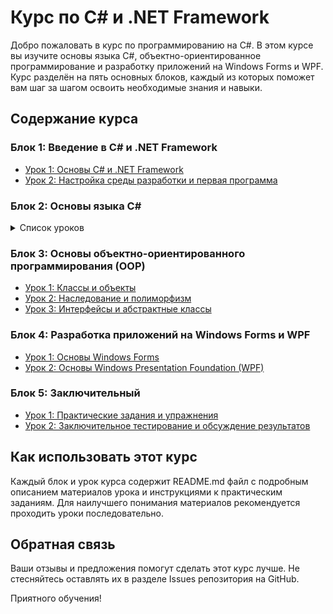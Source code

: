 # Курс по C# и .NET Framework

Добро пожаловать в курс по программированию на C#. В этом курсе вы изучите основы языка C#, объектно-ориентированное программирование и разработку приложений на Windows Forms и WPF. Курс разделён на пять основных блоков, каждый из которых поможет вам шаг за шагом освоить необходимые знания и навыки.

## Содержание курса

### Блок 1: Введение в C# и .NET Framework
- [Урок 1: Основы C# и .NET Framework](B01_L01_Basics/README.md)
- [Урок 2: Настройка среды разработки и первая программа](B01_L02_Setup/README.md)

### Блок 2: Основы языка C#

<details>
  <summary>Список уроков</summary>

- [Урок 1: Синтаксис](B02_L01_Syntax/README.md)
- [Урок 2: Переменные](B02_L02_Vars/README.md)
- [Урок 3: Арифметические операции и операторы](B02_L03_Math/README.md)
- [Урок 4: Логические операторы](B02_L04_Collections/README.md)
- [Урок 5: Функции и методы](B02_L05_Functions/README.md)

</details>

### Блок 3: Основы объектно-ориентированного программирования (OOP)
- [Урок 1: Классы и объекты](B03_L01_Classes/README.md)
- [Урок 2: Наследование и полиморфизм](B03_L02_Inheritance/README.md)
- [Урок 3: Интерфейсы и абстрактные классы](B03_L03_Interfaces/README.md)

### Блок 4: Разработка приложений на Windows Forms и WPF
- [Урок 1: Основы Windows Forms](B04_L01_WinForms/README.md)
- [Урок 2: Основы Windows Presentation Foundation (WPF)](B04_L02_WPF/README.md)

### Блок 5: Заключительный
- [Урок 1: Практические задания и упражнения](B05_L01_Projects/README.md)
- [Урок 2: Заключительное тестирование и обсуждение результатов](B05_L02_FinalReview/README.md)

## Как использовать этот курс

Каждый блок и урок курса содержит README.md файл с подробным описанием материалов урока и инструкциями к практическим заданиям. Для наилучшего понимания материалов рекомендуется проходить уроки последовательно.

## Обратная связь

Ваши отзывы и предложения помогут сделать этот курс лучше. Не стесняйтесь оставлять их в разделе Issues репозитория на GitHub.

Приятного обучения!
